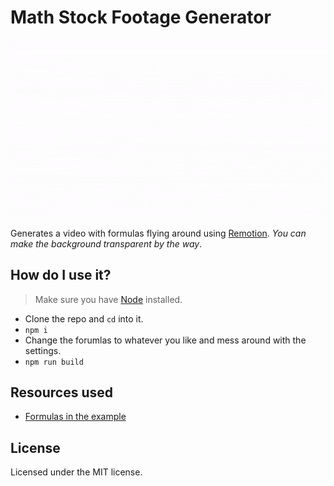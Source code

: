 # Math Stock Footage Generator

![Example](.github/example/example.gif)

Generates a video with formulas flying around using [Remotion](https://www.remotion.dev/). *You can make the background transparent by the way*.

## How do I use it?

> Make sure you have [Node](https://nodejs.org/en/) installed.

* Clone the repo and `cd` into it.
* `npm i`
* Change the forumlas to whatever you like and mess around with the settings.
* `npm run build`

## Resources used

* [Formulas in the example](https://en.wikibooks.org/wiki/LaTeX/Mathematics)

## License

Licensed under the MIT license.
